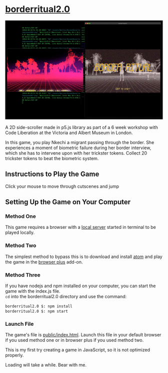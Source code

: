 [borderritual2.0]
============================================

![Title](Figure5.png)

A 2D side-scroller made in p5.js library as part of a 6 week workshop with Code Liberation at the Victoria and Albert Museum in London.

In this game, you play Nkechi a migrant passing through the border. She experiences a moment of biometric failure during her border interview, which she has to intervene upon with her trickster tokens. Collect 20 trickster tokens to beat the biometric system.


Instructions to Play the Game
-------------------------------------------

Click your mouse to move through cutscenes and jump


Setting Up the Game on Your Computer
--------------------------------------------

### Method One

This game requires a browser with a  [local server] started in terminal to be played locally.


### Method Two

The simplest method to bypass this is to download and install [atom] and play the game in the [browser plus] add-on.


### Method Three

If you have nodejs and npm installed on your computer, you can start the game with the index.js file.  
`cd` into the borderritual2.0 directory and use the command:

```
borderritual2.0 $: npm install
borderritual2.0 $: npm start
```
### Launch File

The game's file is [public/index.html]. Launch this file in your default browser if you used method one or in browser plus if you used method two.

This is my first try creating a game in JavaScript, so it is not optimized properly.

Loading will take a while. Bear with me.




[borderritual2.0]: https://borderritual2.herokuapp.com
[local server]: https://github.com/processing/p5.js/wiki/Local-server
[atom]: https://atom.io 
[browser plus]: https://atom.io/packages/browser-plus
[public/index.html]: https://github.com/tokinifubara/borderritual2.0/blob/master/public/index.html
